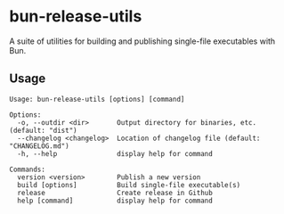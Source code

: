 # bun-release-utils

A suite of utilities for building and publishing single-file executables with Bun.

## Usage

```
Usage: bun-release-utils [options] [command]

Options:
  -o, --outdir <dir>       Output directory for binaries, etc. (default: "dist")
  --changelog <changelog>  Location of changelog file (default: "CHANGELOG.md")
  -h, --help               display help for command

Commands:
  version <version>        Publish a new version
  build [options]          Build single-file executable(s)
  release                  Create release in Github
  help [command]           display help for command
```
